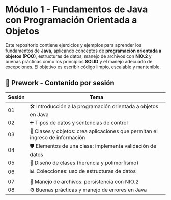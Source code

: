 # Módulo 1 - Fundamentos de Java con Programación Orientada a Objetos

Este repositorio contiene ejercicios y ejemplos para aprender los fundamentos de **Java**, aplicando conceptos de **programación orientada a objetos (POO)**, estructuras de datos, manejo de archivos con **NIO.2** y buenas prácticas como los principios **SOLID** y el manejo adecuado de excepciones. El objetivo es escribir código limpio, escalable y mantenible.

## 📘 Prework - Contenido por sesión

| Sesión | Tema |
|--------|------|
| 01 | 🛠️ Introducción a la programación orientada a objetos en Java |
| 02 | ➕ Tipos de datos y sentencias de control |
| 03 | 🧠 Clases y objetos: crea aplicaciones que permitan el ingreso de información |
| 04 | 🛡️ Elementos de una clase: implementa validación de datos |
| 05 | 🧱 Diseño de clases (herencia y polimorfismo) |
| 06 | 📊 Colecciones: uso de estructuras de datos |
| 07 | 💾 Manejo de archivos: persistencia con NIO.2 |
| 08 | ⚙️ Buenas prácticas y manejo de errores en Java |
